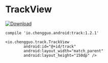 # TrackView

[ ![Download](https://api.bintray.com/packages/fingerart/maven/TrackView/images/download.svg) ](https://bintray.com/fingerart/maven/TrackView/_latestVersion)


```
compile 'io.chengguo.android:track:1.2.1'
```

```
<io.chengguo.track.TrackView
        android:id="@+id/track"
        android:layout_width="match_parent"
        android:layout_height="150dp" />
```